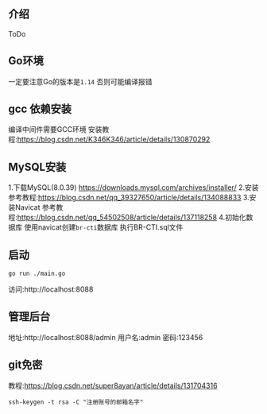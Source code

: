 ## 介绍
ToDo
## Go环境
一定要注意Go的版本是```1.14```
否则可能编译报错
## gcc 依赖安装
编译中间件需要GCC环境
安装教程:https://blog.csdn.net/K346K346/article/details/130870292
## MySQL安装
1.下载MySQL(8.0.39)
https://downloads.mysql.com/archives/installer/
2.安装
参考教程:https://blog.csdn.net/qq_39327650/article/details/134088833
3.安装Navicat
参考教程:https://blog.csdn.net/qq_54502508/article/details/137118258
4.初始化数据库
使用navicat创建```br-cti```数据库
执行BR-CTI.sql文件
## 启动
```shell
go run ./main.go
```
访问:http://localhost:8088
## 管理后台
地址:http://localhost:8088/admin
用户名:admin
密码:123456

## git免密
教程:https://blog.csdn.net/super8ayan/article/details/131704316
```
ssh-keygen -t rsa -C "注册账号的邮箱名字"
```
